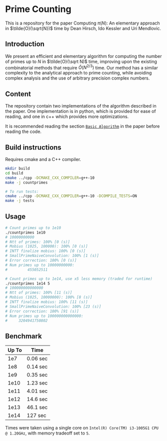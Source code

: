 # Prime Counting

This is a repository for the paper Computing $\pi(N)$: An elementary approach in $\tilde{O}(\sqrt{N})$ time by Dean Hirsch, Ido Kessler and Uri Mendlovic.

## Introduction

We present an efficient and elementary algorithm for computing the number of primes up to $N$ in $\tilde{O}(\sqrt N)$ time, improving upon the existing combinatorial methods that require $\tilde{O}(N ^ {2/3})$ time. Our method has a similar complexity to the analytical approach to prime counting, while avoiding complex analysis and the use of arbitrary precision complex numbers. 

## Content

The repository contain two implementations of the algorithm described in the paper. One implementation is in python, which is provided for ease of reading, and one in c++ which provides more optimizations.

It is recommended reading the section [`Basic Algorithm`](https://arxiv.org/#section.2) in the paper before reading the code.

## Build instructions

Requires cmake and a C++ compiler.
```bash
mkdir build
cd build
cmake ../cpp -DCMAKE_CXX_COMPILER=g++-10
make -j countprimes

# To run tests:
cmake ../cpp -DCMAKE_CXX_COMPILER=g++-10 -DCOMPILE_TESTS=ON
make -j tests
```

## Usage
```bash
# Count primes up to 1e10 
./countprimes 1e10
# 10000000000
# Ntt of primes: 100% [0 (s)] 
# Mobius (1025, 100000): 100% [0 (s)] 
# INTT finalize mobius: 100% [0 (s)] 
# SmallPrimeNaiveConvolution: 100% [1 (s)] 
# Error correction: 100% [0 (s)] 
# Num primes up to 10000000000:
#         455052511

# Count primes up to 1e14, use x5 less memory (traded for runtime)
./countprimes 1e14 5
# 100000000000000
# Ntt of primes: 100% [11 (s)] 
# Mobius (1025, 10000000): 100% [8 (s)] 
# INTT finalize mobius: 100% [11 (s)] 
# SmallPrimeNaiveConvolution: 100% [23 (s)] 
# Error correction: 100% [91 (s)] 
# Num primes up to 100000000000000:
#     3204941750802
```

## Benchmark
| Up To       | Time        |
| ----------- | ----------- |
| 1e7         | 0.06 sec    |
| 1e8         | 0.14 sec    |
| 1e9         | 0.35 sec    |
| 1e10        | 1.23 sec    |
| 1e11        | 4.01 sec    |
| 1e12        | 14.6 sec    |
| 1e13        | 46.1 sec    |
| 1e14        | 127 sec     |

Times were taken using a single core on `Intel(R) Core(TM) i3-1005G1 CPU @ 1.20GHz`, with memory tradeoff set to `5`.
